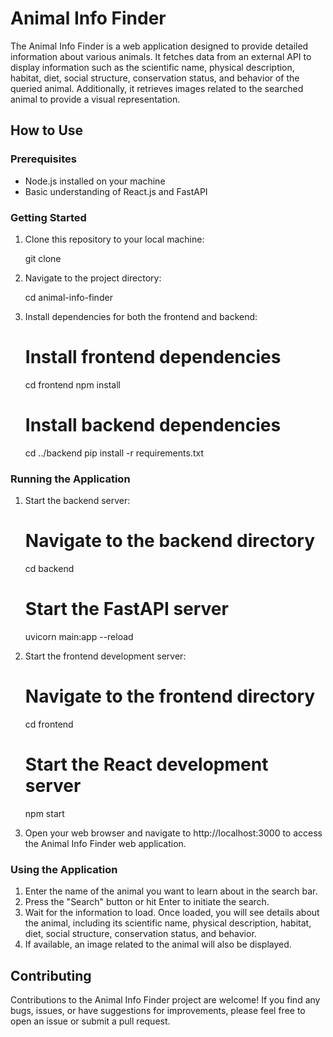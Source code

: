 # Animal Info Finder

The Animal Info Finder is a web application designed to provide detailed information about various animals. It fetches data from an external API to display information such as the scientific name, physical description, habitat, diet, social structure, conservation status, and behavior of the queried animal. Additionally, it retrieves images related to the searched animal to provide a visual representation.

## How to Use

### Prerequisites

- Node.js installed on your machine
- Basic understanding of React.js and FastAPI

### Getting Started

1. Clone this repository to your local machine:

   git clone <repository-url>

2. Navigate to the project directory:

   cd animal-info-finder

3. Install dependencies for both the frontend and backend:

   # Install frontend dependencies
   cd frontend
   npm install

   # Install backend dependencies
   cd ../backend
   pip install -r requirements.txt

### Running the Application

1. Start the backend server:

   # Navigate to the backend directory
   cd backend

   # Start the FastAPI server
   uvicorn main:app --reload

2. Start the frontend development server:

   # Navigate to the frontend directory
   cd frontend

   # Start the React development server
   npm start

3. Open your web browser and navigate to http://localhost:3000 to access the Animal Info Finder web application.

### Using the Application

1. Enter the name of the animal you want to learn about in the search bar.
2. Press the "Search" button or hit Enter to initiate the search.
3. Wait for the information to load. Once loaded, you will see details about the animal, including its scientific name, physical description, habitat, diet, social structure, conservation status, and behavior.
4. If available, an image related to the animal will also be displayed.

## Contributing

Contributions to the Animal Info Finder project are welcome! If you find any bugs, issues, or have suggestions for improvements, please feel free to open an issue or submit a pull request.
